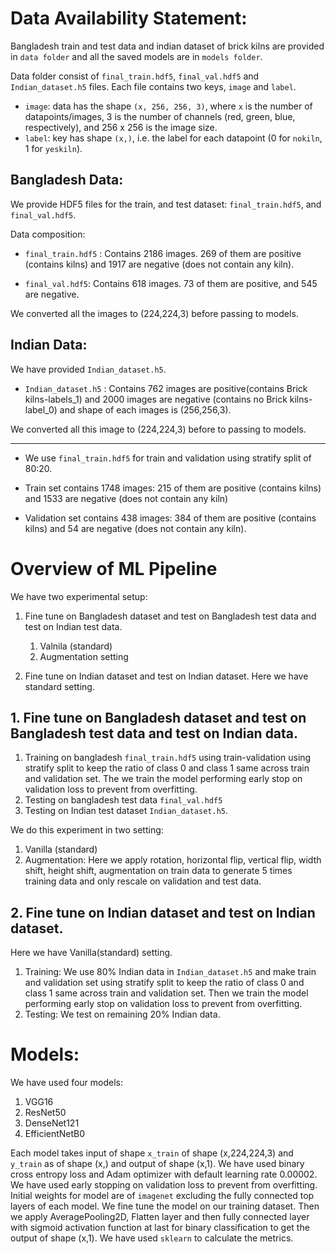 # Data Availability Statement:
Bangladesh train and test data and indian dataset of brick kilns are provided in `data folder` and all the saved models are in `models folder`.

Data folder consist of `final_train.hdf5`, `final_val.hdf5` and `Indian_dataset.h5` files.
Each file contains two keys, `image` and `label`. 
* `image`: data has the shape `(x, 256, 256, 3)`, where `x` is the number of datapoints/images, 3 is the number of channels (red, green, blue, respectively), and 256 x 256 is the image size. 
* `label`: key has shape `(x,)`, i.e. the label for each datapoint (0 for `nokiln`, 1 for `yeskiln`).

## Bangladesh Data:
We provide HDF5 files for the train, and test dataset: `final_train.hdf5`, and `final_val.hdf5`. 

Data composition: 
* `final_train.hdf5` : Contains 2186 images. 269 of them are positive (contains kilns) and 1917 are negative (does not contain any kiln).

* `final_val.hdf5`: Contains 618 images. 73 of them are positive, and 545 are negative.

We converted all the images to (224,224,3) before passing to models.

## Indian Data:
We have provided `Indian_dataset.h5`.
* `Indian_dataset.h5` : Contains 762 images are positive(contains Brick kilns-labels_1) and 2000 images are negative (contains no Brick kilns-label_0) and shape of each images is (256,256,3).

We converted all this image to (224,224,3) before to passing to models.

--------------
* We use `final_train.hdf5` for train and validation using stratify split of 80:20. 


* Train set contains 1748 images: 215 of them are positive (contains kilns) and 1533 are negative (does not contain any kiln) 
* Validation set contains 438 images: 384 of them are positive (contains kilns) and 54 are negative (does not contain any kiln).  

# Overview of ML Pipeline
We have two experimental setup:
1. Fine tune on Bangladesh dataset and test on Bangladesh test data and test on Indian test data.
    1. Valnila (standard)
    2. Augmentation setting

2. Fine tune on Indian dataset and test on Indian dataset. Here we have standard setting.

## 1. Fine tune on Bangladesh dataset and test on Bangladesh test data and test on Indian data.
1. Training on bangladesh `final_train.hdf5` using train-validation using stratify split to keep the ratio of class 0 and class 1 same across train and validation set. The we train the model performing early stop on validation loss to prevent from overfitting.
2. Testing on bangladesh test data `final_val.hdf5` 
3. Testing on Indian test dataset `Indian_dataset.h5`.

We do this experiment in two setting:
1. Vanilla (standard)
2. Augmentation: Here we apply rotation, horizontal flip, vertical flip, width shift, height shift, augmentation on train data to generate 5 times training data and only rescale on validation and test data.

## 2. Fine tune on Indian dataset and test on Indian dataset. 
Here we have Vanilla(standard) setting.

1. Training: We use 80% Indian data in `Indian_dataset.h5` and make train and validation set using stratify split to keep the ratio of class 0 and class 1 same across train and validation set. Then we train the model performing early stop on validation loss to prevent from overfitting.
2. Testing: We test on remaining 20% Indian data.


# Models:
We have used four models:
1. VGG16
2. ResNet50
3. DenseNet121
4. EfficientNetB0

Each model takes input of shape `x_train` of shape (x,224,224,3) and `y_train` as of shape (x,) and output of shape (x,1). We have used binary cross entropy loss and Adam optimizer with default learning rate 0.00002. We have used early stopping on validation loss to prevent from overfitting. Initial weights for model are of `imagenet` excluding the fully connected top layers of each model. We fine tune the model on our training dataset. Then we apply AveragePooling2D, Flatten layer and then fully connected layer with sigmoid activation function at last for binary classification to get the output of shape (x,1). We have used `sklearn` to calculate the metrics. 




